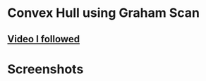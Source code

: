 # Convex Hull using Graham Scan

## [Video I followed](https://youtu.be/B2AJoQSZf4M)

# Screenshots
